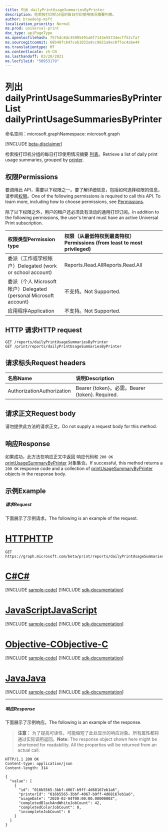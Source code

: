 ```yaml
---
title: 列出 dailyPrintUsageSummariesByPrinter
description: 检索按打印机分组的每日打印使用情况摘要列表。
author: braedenp-msft
localization_priority: Normal
ms.prod: universal-print
doc_type: apiPageType
ms.openlocfilehash: 7575dc8dc35995491a0f7143e55734ecff52cfa7
ms.sourcegitcommit: 68b49fc847ceb1032a9cc9821a9ec0f7ac4abe44
ms.translationtype: MT
ms.contentlocale: zh-CN
ms.lasthandoff: 03/20/2021
ms.locfileid: "50953179"
---
```

# <a name="list-dailyprintusagesummariesbyprinter"></a><span data-ttu-id="d074d-103">列出 dailyPrintUsageSummariesByPrinter</span><span class="sxs-lookup"><span data-stu-id="d074d-103">List dailyPrintUsageSummariesByPrinter</span></span>

<span data-ttu-id="d074d-104">命名空间：microsoft.graph</span><span class="sxs-lookup"><span data-stu-id="d074d-104">Namespace: microsoft.graph</span></span>

[!INCLUDE [beta-disclaimer](../../includes/beta-disclaimer.md)]

<span data-ttu-id="d074d-105">检索按打印机分组的每日打印使用情况摘要 [列表](../resources/printer.md)。</span><span class="sxs-lookup"><span data-stu-id="d074d-105">Retrieve a list of daily print usage summaries, grouped by [printer](../resources/printer.md).</span></span>

## <a name="permissions"></a><span data-ttu-id="d074d-106">权限</span><span class="sxs-lookup"><span data-stu-id="d074d-106">Permissions</span></span>
<span data-ttu-id="d074d-p101">要调用此 API，需要以下权限之一。要了解详细信息，包括如何选择权限的信息，请参阅[权限](/graph/permissions-reference)。</span><span class="sxs-lookup"><span data-stu-id="d074d-p101">One of the following permissions is required to call this API. To learn more, including how to choose permissions, see [Permissions](/graph/permissions-reference).</span></span>

<span data-ttu-id="d074d-109">除了以下权限之外，用户的租户还必须具有活动的通用打印订阅。</span><span class="sxs-lookup"><span data-stu-id="d074d-109">In addition to the following permissions, the user's tenant must have an active Universal Print subscription.</span></span>

|<span data-ttu-id="d074d-110">权限类型</span><span class="sxs-lookup"><span data-stu-id="d074d-110">Permission type</span></span> | <span data-ttu-id="d074d-111">权限（从最低特权到最高特权）</span><span class="sxs-lookup"><span data-stu-id="d074d-111">Permissions (from least to most privileged)</span></span> |
|:---------------|:--------------------------------------------|
|<span data-ttu-id="d074d-112">委派（工作或学校帐户）</span><span class="sxs-lookup"><span data-stu-id="d074d-112">Delegated (work or school account)</span></span>| <span data-ttu-id="d074d-113">Reports.Read.All</span><span class="sxs-lookup"><span data-stu-id="d074d-113">Reports.Read.All</span></span> |
|<span data-ttu-id="d074d-114">委派（个人 Microsoft 帐户）</span><span class="sxs-lookup"><span data-stu-id="d074d-114">Delegated (personal Microsoft account)</span></span>|<span data-ttu-id="d074d-115">不支持。</span><span class="sxs-lookup"><span data-stu-id="d074d-115">Not Supported.</span></span>|
|<span data-ttu-id="d074d-116">应用程序</span><span class="sxs-lookup"><span data-stu-id="d074d-116">Application</span></span>|<span data-ttu-id="d074d-117">不支持。</span><span class="sxs-lookup"><span data-stu-id="d074d-117">Not Supported.</span></span>|

## <a name="http-request"></a><span data-ttu-id="d074d-118">HTTP 请求</span><span class="sxs-lookup"><span data-stu-id="d074d-118">HTTP request</span></span>
<!-- { "blockType": "ignored" } -->
```http
GET /reports/dailyPrintUsageSummariesByPrinter
GET /print/reports/dailyPrintUsageSummariesByPrinter
```

## <a name="request-headers"></a><span data-ttu-id="d074d-119">请求标头</span><span class="sxs-lookup"><span data-stu-id="d074d-119">Request headers</span></span>
| <span data-ttu-id="d074d-120">名称</span><span class="sxs-lookup"><span data-stu-id="d074d-120">Name</span></span>      |<span data-ttu-id="d074d-121">说明</span><span class="sxs-lookup"><span data-stu-id="d074d-121">Description</span></span>|
|:----------|:----------|
| <span data-ttu-id="d074d-122">Authorization</span><span class="sxs-lookup"><span data-stu-id="d074d-122">Authorization</span></span> | <span data-ttu-id="d074d-p102">Bearer {token}。必需。</span><span class="sxs-lookup"><span data-stu-id="d074d-p102">Bearer {token}. Required.</span></span> |

## <a name="request-body"></a><span data-ttu-id="d074d-125">请求正文</span><span class="sxs-lookup"><span data-stu-id="d074d-125">Request body</span></span>
<span data-ttu-id="d074d-126">请勿提供此方法的请求正文。</span><span class="sxs-lookup"><span data-stu-id="d074d-126">Do not supply a request body for this method.</span></span>
## <a name="response"></a><span data-ttu-id="d074d-127">响应</span><span class="sxs-lookup"><span data-stu-id="d074d-127">Response</span></span>
<span data-ttu-id="d074d-128">如果成功，此方法在响应正文中返回 响应代码和 `200 OK` [printUsageSummaryByPrinter](../resources/printusagesummarybyprinter.md) 对象集合。</span><span class="sxs-lookup"><span data-stu-id="d074d-128">If successful, this method returns a `200 OK` response code and a collection of [printUsageSummaryByPrinter](../resources/printusagesummarybyprinter.md) objects in the response body.</span></span>
## <a name="example"></a><span data-ttu-id="d074d-129">示例</span><span class="sxs-lookup"><span data-stu-id="d074d-129">Example</span></span>
##### <a name="request"></a><span data-ttu-id="d074d-130">请求</span><span class="sxs-lookup"><span data-stu-id="d074d-130">Request</span></span>
<span data-ttu-id="d074d-131">下面展示了示例请求。</span><span class="sxs-lookup"><span data-stu-id="d074d-131">The following is an example of the request.</span></span>

# <a name="http"></a>[<span data-ttu-id="d074d-132">HTTP</span><span class="sxs-lookup"><span data-stu-id="d074d-132">HTTP</span></span>](#tab/http)
<!-- {
  "blockType": "request",
  "name": "get_endpoints_3"
}-->
```msgraph-interactive
GET https://graph.microsoft.com/beta/print/reports/dailyPrintUsageSummariesByPrinter
```
# <a name="c"></a>[<span data-ttu-id="d074d-133">C#</span><span class="sxs-lookup"><span data-stu-id="d074d-133">C#</span></span>](#tab/csharp)
[!INCLUDE [sample-code](../includes/snippets/csharp/get-endpoints-3-csharp-snippets.md)]
[!INCLUDE [sdk-documentation](../includes/snippets/snippets-sdk-documentation-link.md)]

# <a name="javascript"></a>[<span data-ttu-id="d074d-134">JavaScript</span><span class="sxs-lookup"><span data-stu-id="d074d-134">JavaScript</span></span>](#tab/javascript)
[!INCLUDE [sample-code](../includes/snippets/javascript/get-endpoints-3-javascript-snippets.md)]
[!INCLUDE [sdk-documentation](../includes/snippets/snippets-sdk-documentation-link.md)]

# <a name="objective-c"></a>[<span data-ttu-id="d074d-135">Objective-C</span><span class="sxs-lookup"><span data-stu-id="d074d-135">Objective-C</span></span>](#tab/objc)
[!INCLUDE [sample-code](../includes/snippets/objc/get-endpoints-3-objc-snippets.md)]
[!INCLUDE [sdk-documentation](../includes/snippets/snippets-sdk-documentation-link.md)]

# <a name="java"></a>[<span data-ttu-id="d074d-136">Java</span><span class="sxs-lookup"><span data-stu-id="d074d-136">Java</span></span>](#tab/java)
[!INCLUDE [sample-code](../includes/snippets/java/get-endpoints-3-java-snippets.md)]
[!INCLUDE [sdk-documentation](../includes/snippets/snippets-sdk-documentation-link.md)]

---

##### <a name="response"></a><span data-ttu-id="d074d-137">响应</span><span class="sxs-lookup"><span data-stu-id="d074d-137">Response</span></span>
<span data-ttu-id="d074d-138">下面展示了示例响应。</span><span class="sxs-lookup"><span data-stu-id="d074d-138">The following is an example of the response.</span></span>
><span data-ttu-id="d074d-p103">**注意：** 为了提高可读性，可能缩短了此处显示的响应对象。所有属性都将通过实际调用返回。</span><span class="sxs-lookup"><span data-stu-id="d074d-p103">**Note:** The response object shown here might be shortened for readability. All the properties will be returned from an actual call.</span></span>
<!-- {
  "blockType": "response",
  "truncated": true,
  "@odata.type": "microsoft.graph.printUsageSummaryByPrinter",
  "isCollection": true
} -->
```http
HTTP/1.1 200 OK
Content-type: application/json
Content-length: 314

{
  "value": [
    {
      "id": "016b5565-3bbf-4067-b9ff-4d68167eb1a6",
      "printerId": "016b5565-3bbf-4067-b9ff-4d68167eb1a6",
      "usageDate": "2020-02-04T00:00:00.0000000Z",
      "completedBlackAndWhiteJobCount": 42,
      "completedColorJobCount": 0,
      "incompleteJobCount": 6
    }
  ]
}
```

<!-- uuid: 8fcb5dbc-d5aa-4681-8e31-b001d5168d79
2015-10-25 14:57:30 UTC -->
<!-- {
  "type": "#page.annotation",
  "description": "List dailyPrintUsageSummariesByPrinter",
  "keywords": "",
  "section": "documentation",
  "tocPath": ""
}-->


